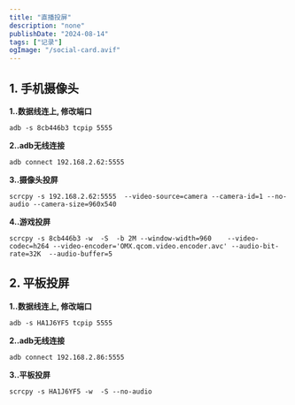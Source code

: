 ```yaml
---
title: "直播投屏"
description: "none"
publishDate: "2024-08-14"
tags: ["记录"]
ogImage: "/social-card.avif"
---
```


<!-- more --> 

## 1. 手机摄像头

**1..数据线连上, 修改端口**
```
adb -s 8cb446b3 tcpip 5555
```

**2..adb无线连接**
```
adb connect 192.168.2.62:5555 
```

**3..摄像头投屏**
```
scrcpy -s 192.168.2.62:5555  --video-source=camera --camera-id=1 --no-audio --camera-size=960x540
```

**4..游戏投屏**
```
scrcpy -s 8cb446b3 -w  -S  -b 2M --window-width=960    --video-codec=h264 --video-encoder='OMX.qcom.video.encoder.avc' --audio-bit-rate=32K  --audio-buffer=5 
```
## 2. 平板投屏

**1..数据线连上, 修改端口**
```
adb -s HA1J6YF5 tcpip 5555
```

**2..adb无线连接**
```
adb connect 192.168.2.86:5555 
```

**3..平板投屏**
```
scrcpy -s HA1J6YF5 -w  -S --no-audio
```

## 